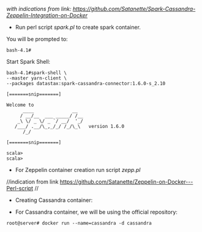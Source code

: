 
 <i> with indications from link: https://github.com/Satanette/Spark-Cassandra-Zeppelin-Integration-on-Docker </i>



  - Run perl script <i>spark.pl</i> to create spark container.</br> 


You will be prompted to:

``bash-4.1#``

Start Spark Shell: 
```
bash-4.1#spark-shell \ 
--master yarn-client \  
--packages datastax:spark-cassandra-connector:1.6.0-s_2.10  

[=======snip=======]

Welcome to
      ____              __
     / __/__  ___ _____/ /__
    _\ \/ _ \/ _ `/ __/  '_/
   /___/ .__/\_,_/_/ /_/\_\   version 1.6.0
      /_/

[=======snip=======]

scala>
scala>
```
  - For Zeppelin container creation run script <i>zepp.pl</i>
  
  //indication from link https://github.com/Satanette/Zeppelin-on-Docker---Perl-script // 


  - Creating Cassandra container:



- For Cassandra container, we will be using the official repository: </br> 
```
root@server# docker run --name=cassandra -d cassandra
```
